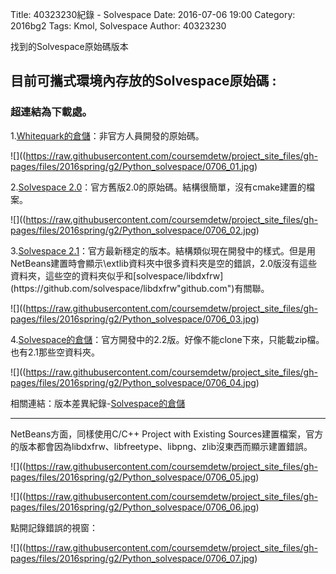Title: 40323230紀錄 - Solvespace
Date: 2016-07-06 19:00
Category: 2016bg2
Tags: Kmol, Solvespace
Author: 40323230


找到的Solvespace原始碼版本

<!-- PELICAN_END_SUMMARY -->

<h2>目前可攜式環境內存放的Solvespace原始碼 :</h2>

<h3>超連結為下載處。</h3>

1.[Whitequark的倉儲](https://github.com/whitequark/solvespace/tree/master"github.com")：非官方人員開發的原始碼。

![]((https://raw.githubusercontent.com/coursemdetw/project_site_files/gh-pages/files/2016spring/g2/Python_solvespace/0706_01.jpg)

2.[Solvespace 2.0](http://solvespace.com/download.pl"solvespace.com")：官方舊版2.0的原始碼。結構很簡單，沒有cmake建置的檔案。

![]((https://raw.githubusercontent.com/coursemdetw/project_site_files/gh-pages/files/2016spring/g2/Python_solvespace/0706_02.jpg)

3.[Solvespace 2.1](https://github.com/solvespace/solvespace/releases/tag/v2.1"github.com")：官方最新穩定的版本。結構類似現在開發中的樣式。但是用NetBeans建置時會顯示\extlib資料夾中很多資料夾是空的錯誤，2.0版沒有這些資料夾，這些空的資料夾似乎和[solvespace/libdxfrw](https://github.com/solvespace/libdxfrw"github.com")有關聯。

![]((https://raw.githubusercontent.com/coursemdetw/project_site_files/gh-pages/files/2016spring/g2/Python_solvespace/0706_03.jpg)

4.[Solvespace的倉儲](https://github.com/solvespace/solvespace/tree/2.x"github.com")：官方開發中的2.2版。好像不能clone下來，只能載zip檔。也有2.1那些空資料夾。

![]((https://raw.githubusercontent.com/coursemdetw/project_site_files/gh-pages/files/2016spring/g2/Python_solvespace/0706_04.jpg)

相關連結：版本差異紀錄-[Solvespace的倉儲](https://github.com/solvespace/solvespace/blob/2.x/CHANGELOG.md"github.com")

<hr>

NetBeans方面，同樣使用C/C++ Project with Existing Sources建置檔案，官方的版本都會因為libdxfrw、libfreetype、libpng、zlib沒東西而顯示建置錯誤。

![]((https://raw.githubusercontent.com/coursemdetw/project_site_files/gh-pages/files/2016spring/g2/Python_solvespace/0706_05.jpg)

![]((https://raw.githubusercontent.com/coursemdetw/project_site_files/gh-pages/files/2016spring/g2/Python_solvespace/0706_06.jpg)

點開記錄錯誤的視窗：

![]((https://raw.githubusercontent.com/coursemdetw/project_site_files/gh-pages/files/2016spring/g2/Python_solvespace/0706_07.jpg)